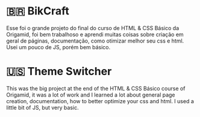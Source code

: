 # 🇧🇷 BikCraft

Esse foi o grande projeto do final do curso de HTML & CSS Básico da Origamid, foi bem trabalhoso e aprendi muitas coisas sobre criação em geral de páginas, documentação, como otimizar melhor seu css e html. Usei um pouco de JS, porém bem básico.

# 🇺🇸 Theme Switcher

This was the big project at the end of the HTML & CSS Básico course of Origamid, it was a lot of work and I learned a lot about general page creation, documentation, how to better optimize your css and html. I used a little bit of JS, but very basic.
